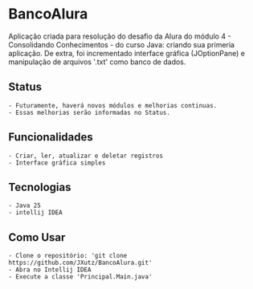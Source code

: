# BancoAlura
Aplicação criada para resolução do desafio da Alura do módulo 4 - Consolidando Conhecimentos - do curso Java: criando sua primeria aplicação.
De extra, foi incrementado interface gráfica (JOptionPane) e manipulação de arquivos '.txt' como banco de dados.

## Status
    - Futuramente, haverá novos módulos e melhorias continuas.
    - Essas melhorias serão informadas no Status.

## Funcionalidades 
    - Criar, ler, atualizar e deletar registros
    - Interface gráfica simples

## Tecnologias    
    - Java 25
    - intellij IDEA

## Como Usar
    - Clone o repositório: 'git clone https://github.com/JXutz/BancoAlura.git'
    - Abra no Intellij IDEA
    - Execute a classe 'Principal.Main.java'